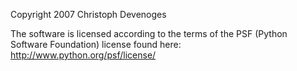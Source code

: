Copyright 2007 Christoph Devenoges

The software is licensed according to the terms of the PSF (Python Software Foundation) license found here: http://www.python.org/psf/license/